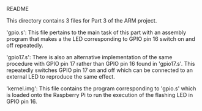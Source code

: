 
README

  This directory contains 3 files for Part 3 of the ARM project. 

  'gpio.s': This file pertains to the main task of this part with an assembly program that
  makes a the LED corresponding to GPIO pin 16 switch on and off repeatedly.

  'gpio17.s': There is also an alternative implementation of the same procedure with GPIO pin
  17 rather than GPIO pin 16 found in 'gpio17.s'. This repeatedly switches GPIO pin 17 on and 
  off which can be connected to an external LED to reproduce the same effect.

  'kernel.img': This file contains the program corresponding to 'gpio.s' which is loaded onto
  the Raspberry Pi to run the execution of the flashing LED in GPIO pin 16.
 

